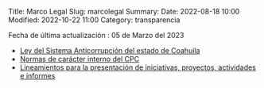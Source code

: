 Title: Marco Legal
Slug: marcolegal
Summary:
Date: 2022-08-18 10:00
Modified: 2022-10-22 11:00
Category: transparencia

Fecha de última actualización : 05 de Marzo del 2023

* [Ley del Sistema Anticorrupción del estado de Coahuila](ley-sistema-anticorrupcion.pdf)
* [Normas de carácter interno del CPC](normas-caracter-interno-cpc.pdf)
* [Lineamientos para la presentación de iniciativas, proyectos, actividades e informes](lineamientos-presentacion-de-iniciativas-proyectos-actividades-informes.pdf)
